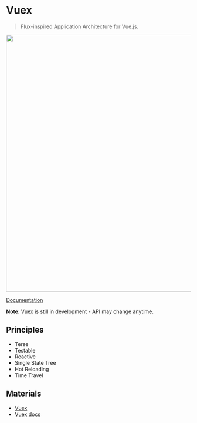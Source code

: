 # Vuex

> Flux-inspired Application Architecture for Vue.js.

<p align="center">
  <img width="700px" src="https://raw.githubusercontent.com/vuejs/vuex/master/docs/en/vuex.png">
</p>

[Documentation](http://vuex.vuejs.org)

**Note**: Vuex is still in development - API may change anytime.

## Principles

- Terse
- Testable
- Reactive
- Single State Tree
- Hot Reloading
- Time Travel

## Materials
- [Vuex](https://github.com/vuejs/vuex)
- [Vuex docs](http://vuex.vuejs.org/en/intro.html)